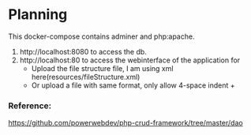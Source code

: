 # Planning

This docker-compose contains adminer and php:apache.

1. http://localhost:8080 to access the db.
2. http://localhost:80 to access the webinterface of the application for
   * Upload the file structure file, I am using xml here(resources/fileStructure.xml)
   * Or upload a file with same format, only allow 4-space indent + 


### Reference:

https://github.com/powerwebdev/php-crud-framework/tree/master/dao
